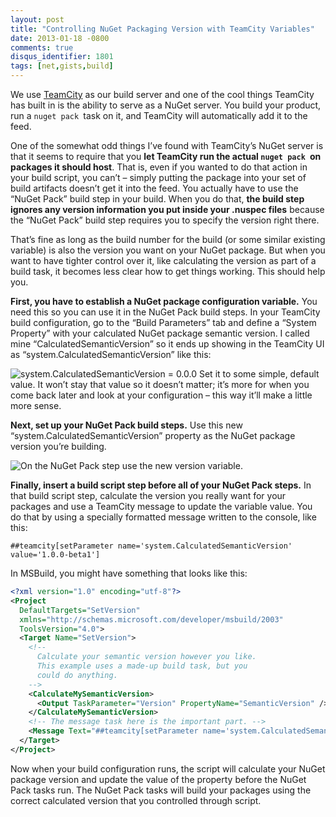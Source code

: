 ```yaml
---
layout: post
title: "Controlling NuGet Packaging Version with TeamCity Variables"
date: 2013-01-18 -0800
comments: true
disqus_identifier: 1801
tags: [net,gists,build]
---
```

We use [TeamCity](http://www.jetbrains.com/teamcity/) as our build
server and one of the cool things TeamCity has built in is the ability
to serve as a NuGet server. You build your product, run a
`nuget pack `task on it, and TeamCity will automatically add it to the
feed.

One of the somewhat odd things I’ve found with TeamCity’s NuGet server
is that it seems to require that you **let TeamCity run the actual
`nuget pack `on packages it should host**. That is, even if you wanted
to do that action in your build script, you can’t – simply putting the
package into your set of build artifacts doesn’t get it into the feed.
You actually have to use the “NuGet Pack” build step in your build. When
you do that, **the build step ignores any version information you put
inside your .nuspec files** because the “NuGet Pack” build step requires
you to specify the version right there.

That’s fine as long as the build number for the build (or some similar
existing variable) is also the version you want on your NuGet package.
But when you want to have tighter control over it, like calculating the
version as part of a build task, it becomes less clear how to get things
working. This should help you.

**First, you have to establish a NuGet package configuration variable.**
You need this so you can use it in the NuGet Pack build steps. In your
TeamCity build configuration, go to the “Build Parameters” tab and
define a “System Property” with your calculated NuGet package semantic
version. I called mine “CalculatedSemanticVersion” so it ends up showing
in the TeamCity UI as “system.CalculatedSemanticVersion” like this:

![system.CalculatedSemanticVersion = 0.0.0](https://hyqi8g.bl3301.livefilestore.com/y2pFeg7An8kClAI_VWKJNDJ4SYJzPdeeUmPufvsU38-zu8b72Rp5qP2YR_3DoSefJCoF5FIaPL_qjIQToo1aE2nLlbYZx_GXsGxLqxq6mFWiA8/20130118_systemproperty.png?psid=1)
Set it to some simple, default value. It won’t stay that value so it
doesn’t matter; it’s more for when you come back later and look at your
configuration – this way it’ll make a little more sense.

**Next, set up your NuGet Pack build steps.** Use this new
“system.CalculatedSemanticVersion” property as the NuGet package version
you’re building.

![On the NuGet Pack step use the new version variable.](https://hyqi8g.bl3302.livefilestore.com/y2pRui-FHnBIFxxD31O_5-C8SRIYlT8UYi6TG7UBSyy6xwL-wOmJdjGshYff0bTb7hVB39-bvJgGoshBOHT-ckdIozRWOLPIAy7D7jeDLkM-6w/20130118_nugetpackstep.png?psid=1)

**Finally, insert a build script step before all of your NuGet Pack
steps.** In that build script step, calculate the version you really
want for your packages and use a TeamCity message to update the variable
value. You do that by using a specially formatted message written to the
console, like this:

`##teamcity[setParameter name='system.CalculatedSemanticVersion' value='1.0.0-beta1']`

In MSBuild, you might have something that looks like this:

```xml
<?xml version="1.0" encoding="utf-8"?>
<Project
  DefaultTargets="SetVersion"
  xmlns="http://schemas.microsoft.com/developer/msbuild/2003"
  ToolsVersion="4.0">
  <Target Name="SetVersion">
    <!--
      Calculate your semantic version however you like.
      This example uses a made-up build task, but you
      could do anything.
    -->
    <CalculateMySemanticVersion>
      <Output TaskParameter="Version" PropertyName="SemanticVersion" />
    </CalculateMySemanticVersion>
    <!-- The message task here is the important part. -->
    <Message Text="##teamcity[setParameter name='system.CalculatedSemanticVersion' value='$(SemanticVersion)']" />
  </Target>
</Project>
```

Now when your build configuration runs, the script will calculate your
NuGet package version and update the value of the property before the
NuGet Pack tasks run. The NuGet Pack tasks will build your packages
using the correct calculated version that you controlled through script.


